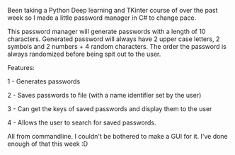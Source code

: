 Been taking a Python Deep learning and TKinter course of over the past week so I made a little password manager in C# to change pace.

This password manager will generate passwords with a length of 10 characters. Generated password will always have 2 upper case letters, 2 symbols and 2 numbers + 4 random characters.
The order the password is always randomized before being spit out to the user.  

Features:

1 - Generates passwords

2 - Saves passwords to file (with a name identifier set by the user)

3 - Can get the keys of saved passwords and display them to the user

4 - Allows the user to search for saved passwords. 

All from commandline. I couldn't be bothered to make a GUI for it. I've done enough of that this week :D
